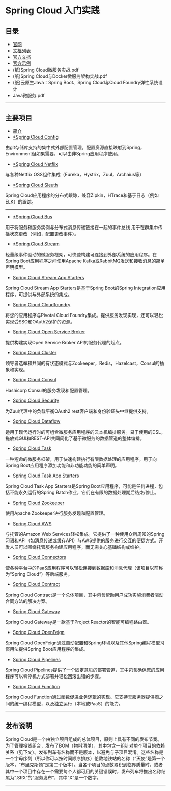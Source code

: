 #   Spring Cloud 入门实践

##   目录
-   [官网](https://spring.io/projects/spring-cloud)
-   [文档列表](https://spring.io/projects/spring-cloud#learn)
-   [官方文档](http://projects.spring.io/spring-cloud/spring-cloud.html)
-   [官方示例](https://github.com/spring-cloud-samples)
-   (纸)Spring Cloud微服务实战.pdf
-   (纸)Spring Cloud与Docker微服务架构实战.pdf
-   (纸)云原生Java：Spring Boot、Spring Cloud与Cloud Foundry弹性系统设计
-   Java微服务.pdf

----

##  主要项目
-   [简介](Introduction.md)
-   [*Spring Cloud Config](spring-cloud-config/README.md)

由git存储库支持的集中式外部配置管理。配置资源直接映射到Spring，Environment但如果需要，可以由非Spring应用程序使用。

-   [*Spring Cloud Netflix](spring-cloud-netflix/README.md)

与各种Netflix OSS组件集成（Eureka，Hystrix，Zuul，Archaius等）

-   [*Spring Cloud Sleuth](spring-cloud-sleuth/README.md)

Spring Cloud应用程序的分布式跟踪，兼容Zipkin，HTrace和基于日志（例如ELK）的跟踪。

----

-   [*Spring Cloud Bus](spring-cloud-bus/README.md)

用于将服务和服务实例与分布式消息传递链接在一起的事件总线 用于在群集中传播状态更改（例如，配置更改事件）。

-   [*Spring Cloud Stream](spring-cloud-stream/README.md)

轻量级事件驱动的微服务框架，可快速构建可连接到外部系统的应用程序。在Spring Boot应用程序之间使用Apache Kafka或RabbitMQ发送和接收消息的简单声明模型。

-   [Spring Cloud Stream App Starters](spring-cloud-stream-app-starters/README.md)

Spring Cloud Stream App Starters是基于Spring Boot的Spring Integration应用程序，可提供与外部系统的集成。

-   [Spring Cloud Cloudfoundry](spring-cloud-cloudfoundry/README.md)

将您的应用程序与Pivotal Cloud Foundry集成。提供服务发现实现，还可以轻松实现受SSO和OAuth2保护的资源。

-   [Spring Cloud Open Service Broker](spring-cloud-cloudfoundry-service-broker/README.md)

提供构建实现Open Service Broker API的服务代理的起点。

-   [Spring Cloud Cluster](spring-cloud-cluster/README.md)

领导者选举和共同的有状态模式与Zookeeper，Redis，Hazelcast，Consul的抽象和实现。

-   [Spring Cloud Consul](spring-cloud-consul/README.md)

Hashicorp Consul的服务发现和配置管理。

-   [Spring Cloud Security](spring-cloud-security/README.md)

为Zuul代理中的负载平衡OAuth2 rest客户端和身份验证头中继提供支持。

-   [Spring Cloud Dataflow](spring-cloud-dataflow/README.md)

适用于现代运行时的可组合微服务应用程序的云本机编排服务。易于使用的DSL，拖放式GUI和REST-API共同简化了基于微服务的数据管道的整体编排。


-   [Spring Cloud Task](spring-cloud-task/README.md)

一种短命的微服务框架，用于快速构建执行有限数据处理的应用程序。用于向Spring Boot应用程序添加功能和非功能功能的简单声明。

-   [Spring Cloud Task App Starters](spring-cloud-task-app-starters/README.md)

Spring Cloud Task App Starters是Spring Boot应用程序，可能是任何进程，包括不能永久运行的Spring Batch作业，它们在有限的数据处理期后结束/停止。

-   [Spring Cloud Zookeeper](spring-cloud-zookeeper/README.md)

使用Apache Zookeeper进行服务发现和配置管理。

-   [Spring Cloud AWS](spring-cloud-aws/README.md)

与托管的Amazon Web Services轻松集成。它提供了一种使用众所周知的Spring习语和API（如消息传递或缓存API）与AWS提供的服务进行交互的便捷方式。开发人员可以围绕托管服务构建应用程序，而无需关心基础结构或维护。

-   [Spring Cloud Connectors](spring-cloud-connectors/README.md)

使各种平台中的PaaS应用程序可以轻松连接到数据库和消息代理（该项目以前称为“Spring Cloud”）等后端服务。

-   [Spring Cloud Contract](spring-cloud-contract/README.md)

Spring Cloud Contract是一个总体项目，其中包含帮助用户成功实施消费者驱动合同方法的解决方案。

-   [Spring Cloud Gateway](spring-cloud-gateway/README.md)

Spring Cloud Gateway是一款基于Project Reactor的智能可编程路由器。

-   [Spring Cloud OpenFeign](spring-cloud-openfeign/README.md)

Spring Cloud OpenFeign通过自动配置和Spring环境以及其他Spring编程模型习惯用法提供Spring Boot应用程序的集成。

-   [Spring Cloud Pipelines](spring-cloud-pipelines-to-cloud-pipelines-migration/README.md)

Spring Cloud Pipelines提供了一个固定意见的部署管道，其中包含确保您的应用程序可以零停机方式部署并轻松回滚出错的步骤。

-   [Spring Cloud Function](spring-cloud-function/README.md)

Spring Cloud Function通过函数促进业务逻辑的实现。它支持无服务器提供商之间的统一编程模型，以及独立运行（本地或PaaS）的能力。

----

##  发布说明

Spring Cloud是一个由独立项目组成的总体项目，原则上具有不同的发布节奏。为了管理投资组合，发布了BOM（物料清单），其中包含一组针对单个项目的依赖关系（见下文）。发布列车有名称而不是版本，以避免与子项目混淆。这些名称是一个字母序列（所以你可以按时间顺序排序）伦敦地铁站的名称（“天使”是第一个版本，“布里克斯顿”是第二个版本）。当各个项目的点数累积到临界质量时，或者其中一个项目中存在一个需要每个人都可用的关键错误时，发布列车将推出名称结尾为“.SRX”的“服务发布”，其中“X”是一个数字。

----

